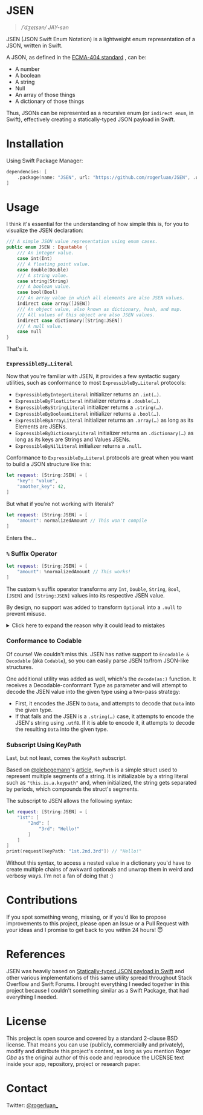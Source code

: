 # JSEN

> _/ˈdʒeɪsən/ JAY-sən_

JSEN (JSON Swift Enum Notation) is a lightweight enum representation of a JSON, written in Swift.

A JSON, as defined in the [ECMA-404 standard](https://www.json.org) , can be:

- A number
- A boolean
- A string
- Null
- An array of those things
- A dictionary of those things

Thus, JSONs can be represented as a recursive enum (or `indirect enum`, in Swift), effectively creating a statically-typed JSON payload in Swift.

# Installation

Using Swift Package Manager:

```swift
dependencies: [
    .package(name: "JSEN", url: "https://github.com/rogerluan/JSEN", .upToNextMajor(from: "1.0.0")),
]
```

# Usage

I think it's essential for the understanding of how simple this is, for you to visualize the JSEN declaration:

```swift
/// A simple JSON value representation using enum cases.
public enum JSEN : Equatable {
    /// An integer value.
    case int(Int)
    /// A floating point value.
    case double(Double)
    /// A string value.
    case string(String)
    /// A boolean value.
    case bool(Bool)
    /// An array value in which all elements are also JSEN values.
    indirect case array([JSEN])
    /// An object value, also known as dictionary, hash, and map.
    /// All values of this object are also JSEN values.
    indirect case dictionary([String:JSEN])
    /// A null value.
    case null
}
```

That's it.

### `ExpressibleBy…Literal`

Now that you're familiar with JSEN, it provides a few syntactic sugary utilities, such as conformance to most `ExpressibleBy…Literal` protocols:

- `ExpressibleByIntegerLiteral` initializer returns an `.int(…)`.
- `ExpressibleByFloatLiteral` initializer returns a `.double(…)`.
- `ExpressibleByStringLiteral` initializer returns a  `.string(…)`.
- `ExpressibleByBooleanLiteral` initializer returns a `.bool(…)`.
- `ExpressibleByArrayLiteral` initializer returns an `.array(…)` as long as its Elements are JSENs.
- `ExpressibleByDictionaryLiteral` initializer returns an `.dictionary(…)` as long as its keys are Strings and Values JSENs.
- `ExpressibleByNilLiteral` initializer returns a `.null`.

Conformance to `ExpressibleBy…Literal` protocols are great when you want to build a JSON structure like this:

```swift
let request: [String:JSEN] = [
    "key": "value",
    "another_key": 42,
]
```

But what if you're not working with literals?

```swift
let request: [String:JSEN] = [
    "amount": normalizedAmount // This won't compile
]
```

Enters the…

### `%` Suffix Operator

```swift
let request: [String:JSEN] = [
    "amount": %normalizedAmount // This works!
]
```

The custom `%` suffix operator transforms any `Int`, `Double`, `String`, `Bool`, `[JSEN]` and `[String:JSEN]` values into its respective JSEN value.


By design, no support was added to transform `Optional` into a `.null` to prevent misuse.

<details><summary>Click here to expand the reason why it could lead to mistakes</summary>
<p>

To illustrate the possible problems around an `%optionalValue` operation, picture the following scenario:

```swift
let request: [String:JSEN] = [
"middle_name": %optionalString
]

network.put(request)
```

Now, if the `%` operator detected a nonnull String, great. But if it detected its underlying value to be `.none` (aka `nil`), it would convert the value to `.null`, which, when encoded, would be converted to `NSNull()` (more on this below in the Codable section). As you imagine, `NSNull()` and `nil` have very different behaviors when it comes to RESTful APIs - the former might delete the key information on the database, while the latter will simply be ignored by Swift Dictionary (as if the field wasn't even there).

Hence, if you want to use an optional value, make the call explicit by using either `.null` if you know the value must be encoded into a `NSNull()` instance, or unwrap its value and wrap it around one of the non-null JSEN cases.

</p>
</details>

### Conformance to Codable

Of course! We couldn't miss this. JSEN has native support to `Encodable & Decodable` (aka `Codable`), so you can easily parse JSEN to/from JSON-like structures.

One additional utility was added as well, which's the `decode(as:)` function. It receives a Decodable-conformant Type as parameter and will attempt to decode the JSEN value into the given type using a two-pass strategy:
- First, it encodes the JSEN to `Data`, and attempts to decode that `Data` into the given type.
- If that fails and the JSEN is a `.string(…)` case, it attempts to encode the JSEN's string using `.utf8`. If it is able to encode it, it attempts to decode the resulting `Data` into the given type.

### Subscript Using KeyPath

Last, but not least, comes the `KeyPath` subscript.

Based on [@olebegemann](https://twitter.com/olebegemann)'s [article](https://oleb.net/blog/2017/01/dictionary-key-paths), `KeyPath` is a simple struct used to represent multiple segments of a string. It is initializable by a string literal such as `"this.is.a.keypath"` and, when initialized, the string gets separated by periods, which compounds the struct's segments.

The subscript to JSEN allows the following syntax:

```swift
let request: [String:JSEN] = [
    "1st": [
        "2nd": [
            "3rd": "Hello!"
        ]
    ]
]
print(request[keyPath: "1st.2nd.3rd"]) // "Hello!"
```

Without this syntax, to access a nested value in a dictionary you'd have to create multiple chains of awkward optionals and unwrap them in weird and verbosy ways. I'm not a fan of doing that :)

# Contributions

If you spot something wrong, missing, or if you'd like to propose improvements to this project, please open an Issue or a Pull Request with your ideas and I promise to get back to you within 24 hours! 😇

# References

JSEN was heavily based on [Statically-typed JSON payload in Swift](https://jobandtalent.engineering/statically-typed-json-payload-in-swift-bd193a9e8cf2) and other various implementations of this same utility spread throughout Stack Overflow and Swift Forums. I brought everything I needed together in this project because I couldn't something similar as a Swift Package, that had everything I needed.

# License

This project is open source and covered by a standard 2-clause BSD license. That means you can use (publicly, commercially and privately), modify and distribute this project's content, as long as you mention *Roger Oba* as the original author of this code and reproduce the LICENSE text inside your app, repository, project or research paper.

# Contact

Twitter: [@rogerluan_](https://twitter.com/rogerluan_)
